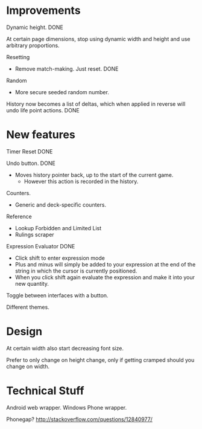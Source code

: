 Improvements
============

Dynamic height. DONE

At certain page dimensions, stop using dynamic width and height and use
arbitrary proportions.

Resetting
- Remove match-making. Just reset. DONE

Random
- More secure seeded random number.

History now becomes a list of deltas, which when applied in reverse will undo
life point actions. DONE

New features
============

Timer Reset DONE

Undo button. DONE
- Moves history pointer back, up to the start of the current game.
  - However this action is recorded in the history.

Counters.
- Generic and deck-specific counters.

Reference
- Lookup Forbidden and Limited List
- Rulings scraper

Expression Evaluator DONE
- Click shift to enter expression mode
- Plus and minus will simply be added to your expression at the end of the
  string in which the cursor is currently positioned.
- When you click shift again evaluate the expression and make it into your new
  quantity.

Toggle between interfaces with a button.

Different themes.

Design
======

At certain width also start decreasing font size.

Prefer to only change on height change, only if getting cramped should you
change on width.

Technical Stuff
===============

Android web wrapper.
Windows Phone wrapper.

Phonegap?
http://stackoverflow.com/questions/12840977/
